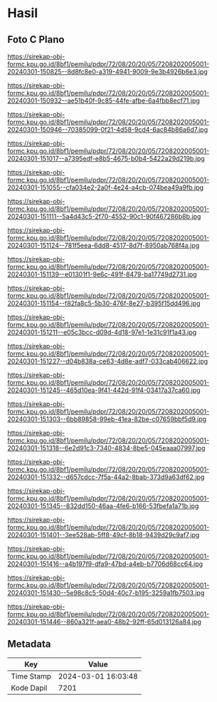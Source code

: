 # Hasil

## Foto C Plano

https://sirekap-obj-formc.kpu.go.id/8bf1/pemilu/pdpr/72/08/20/20/05/7208202005001-20240301-150825--8d8fc8e0-a319-4941-9009-9e3b4926b6e3.jpg

https://sirekap-obj-formc.kpu.go.id/8bf1/pemilu/pdpr/72/08/20/20/05/7208202005001-20240301-150932--ae51b40f-9c85-44fe-afbe-6a4fbb8ecf71.jpg

https://sirekap-obj-formc.kpu.go.id/8bf1/pemilu/pdpr/72/08/20/20/05/7208202005001-20240301-150946--70385099-0f21-4d58-9cd4-6ac84b86a6d7.jpg

https://sirekap-obj-formc.kpu.go.id/8bf1/pemilu/pdpr/72/08/20/20/05/7208202005001-20240301-151017--a7395edf-e8b5-4675-b0b4-5422a29d219b.jpg

https://sirekap-obj-formc.kpu.go.id/8bf1/pemilu/pdpr/72/08/20/20/05/7208202005001-20240301-151055--cfa034e2-2a0f-4e24-a4cb-074bea49a9fb.jpg

https://sirekap-obj-formc.kpu.go.id/8bf1/pemilu/pdpr/72/08/20/20/05/7208202005001-20240301-151111--5a4d43c5-2f70-4552-90c1-90f467286b8b.jpg

https://sirekap-obj-formc.kpu.go.id/8bf1/pemilu/pdpr/72/08/20/20/05/7208202005001-20240301-151124--781f5eea-6dd8-4517-8d7f-8950ab768f4a.jpg

https://sirekap-obj-formc.kpu.go.id/8bf1/pemilu/pdpr/72/08/20/20/05/7208202005001-20240301-151139--e01301f1-9e6c-491f-8479-ba17749d2731.jpg

https://sirekap-obj-formc.kpu.go.id/8bf1/pemilu/pdpr/72/08/20/20/05/7208202005001-20240301-151154--f82fa8c5-5b30-476f-8e27-b395f15dd496.jpg

https://sirekap-obj-formc.kpu.go.id/8bf1/pemilu/pdpr/72/08/20/20/05/7208202005001-20240301-151211--e05c3bcc-d09d-4d18-97e1-1e31c91f1a43.jpg

https://sirekap-obj-formc.kpu.go.id/8bf1/pemilu/pdpr/72/08/20/20/05/7208202005001-20240301-151227--d04b838a-ce63-4d8e-adf7-033cab406622.jpg

https://sirekap-obj-formc.kpu.go.id/8bf1/pemilu/pdpr/72/08/20/20/05/7208202005001-20240301-151245--465d10ea-9f41-442d-91f4-03417a37ca60.jpg

https://sirekap-obj-formc.kpu.go.id/8bf1/pemilu/pdpr/72/08/20/20/05/7208202005001-20240301-151303--6bb89858-99eb-41ea-82be-c07659bbf5d9.jpg

https://sirekap-obj-formc.kpu.go.id/8bf1/pemilu/pdpr/72/08/20/20/05/7208202005001-20240301-151318--6e2d91c3-7340-4834-8be5-045eaaa07997.jpg

https://sirekap-obj-formc.kpu.go.id/8bf1/pemilu/pdpr/72/08/20/20/05/7208202005001-20240301-151332--d657cdcc-7f5a-44a2-8bab-373d9a63df62.jpg

https://sirekap-obj-formc.kpu.go.id/8bf1/pemilu/pdpr/72/08/20/20/05/7208202005001-20240301-151345--832dd150-46aa-4fe6-b166-53fbefa1a71b.jpg

https://sirekap-obj-formc.kpu.go.id/8bf1/pemilu/pdpr/72/08/20/20/05/7208202005001-20240301-151401--3ee528ab-5ff8-49cf-8b18-9439d29c9af7.jpg

https://sirekap-obj-formc.kpu.go.id/8bf1/pemilu/pdpr/72/08/20/20/05/7208202005001-20240301-151416--a4b197f9-dfa9-47bd-a4eb-b7706d68cc64.jpg

https://sirekap-obj-formc.kpu.go.id/8bf1/pemilu/pdpr/72/08/20/20/05/7208202005001-20240301-151430--5e98c8c5-50d4-40c7-b195-3259a1fb7503.jpg

https://sirekap-obj-formc.kpu.go.id/8bf1/pemilu/pdpr/72/08/20/20/05/7208202005001-20240301-151446--860a321f-aea0-48b2-92ff-65d013126a84.jpg


## Metadata

| Key        | Value               |
| ---------- | ------------------- |
| Time Stamp | 2024-03-01 16:03:48 |
| Kode Dapil | 7201                |



